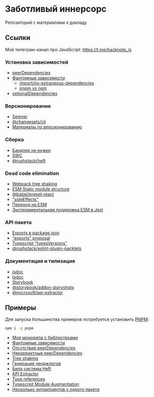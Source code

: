 # Заботливый иннерсорс

Репозиторий с материалами к докладу

## Ссылки

Мой телеграм-канал про JavaScript: <https://t.me/hacknote_js>

### Установка зависимостей

- [peerDependencies](https://nodejs.org/es/blog/npm/peer-dependencies/)
- [Фантомные зависимости](https://rushjs.io/pages/advanced/phantom_deps/)
  - [import/no-extraneous-dependencies](https://github.com/import-js/eslint-plugin-import/blob/HEAD/docs/rules/no-extraneous-dependencies.md)
  - [pnpm vs npm](https://pnpm.io/pnpm-vs-npm)
- [optionalDependencies](https://betterprogramming.pub/what-are-npms-optional-dependencies-and-when-should-we-use-them-796a6a964e73)

### Версионирование

- [Semver](https://semver.org)
- [@changesets/cli](https://www.npmjs.com/package/@changesets/cli)
- [Материалы по версионированию](https://lfx.rushstack.io/pages/concepts/version_conflicts/)

### Сборка

- [Бандлер не нужен](https://cmdcolin.github.io/posts/2022-05-27-youmaynotneedabundler)
- [SWC](https://swc.rs)
- [@rushstack/heft](https://rushstack.io/pages/heft/overview/)

### Dead code elimination

- [Webpack tree shaking](https://webpack.js.org/guides/tree-shaking/)
- [ESM Static module structure](https://exploringjs.com/es6/ch_modules.html#static-module-structure)
- [@babel/preset-react](https://babeljs.io/docs/en/babel-preset-react#pure)
- ["sideEffects"](https://webpack.js.org/configuration/optimization/#optimizationsideeffects)
- [Переход на ESM](https://gist.github.com/sindresorhus/a39789f98801d908bbc7ff3ecc99d99c)
- [Экспериментальная поддержка ESM в Jest](https://github.com/facebook/jest/blob/64de4d7361367fd711a231d25c37f3be89564264/docs/ECMAScriptModules.md)

### API пакета

- [Exports в package.json](https://habr.com/ru/company/space307/blog/546240/)
- ["exports" proposal](https://github.com/jkrems/proposal-pkg-exports/)
- [Typescript "typesVersions"](https://www.typescriptlang.org/docs/handbook/declaration-files/publishing.html#version-selection-with-typesversions)
- [@rushstack/eslint-plugin-packlets](https://github.com/microsoft/rushstack/blob/main/eslint/eslint-plugin-packlets/README.md)

### Документация и типизация

- [jsdoc](https://jsdoc.app)
- [tsdoc](https://tsdoc.org)
- [Storybook](https://storybook.js.org)
- [@storybook/addon-storyshots](https://storybook.js.org/addons/@storybook/addon-storyshots)
- [@microsoft/api-extractor](https://api-extractor.com)

## Примеры

Для запуска большинства примеров потребуется установить [PNPM](https://pnpm.io):

```bash
npm i -g pnpm
```

- [Моя монорепа с библиотеками](https://github.com/NEWESTERS/lndsld)
- [Фантомные зависимости](./examples/phantom-dependencies/README.md)
- [Отсутствие peerDependencies](./examples/non-peer-deps/README.md)
- [Некорректные peerDependencies](./examples/incorrect-peer-deps/README.md)
- [Tree shaking](./examples/tree-shaking/README.md)
- [Генерация ченджлогов](./examples/changelogs/README.md)
- [Билд система Heft](./examples/heft/README.md)
- [API Extractor](./examples/api-extractor/README.md)
- [Type references](./examples/type-references/README.md)
- [Typescript Module Augmentation](./examples/sc-theme-override/README.md)
- [Несколько энтрипоинтов у одного пакета](./examples/multiple-entrypoints/README.md)
